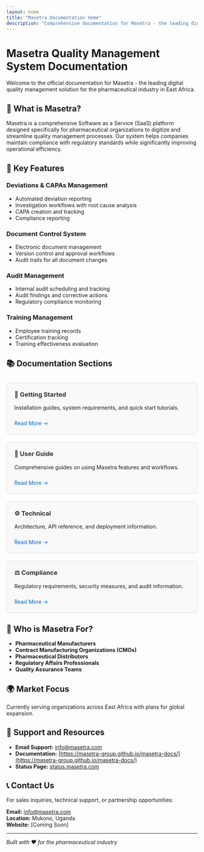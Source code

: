 ```yaml
---
layout: home
title: "Masetra Documentation Home"
description: "Comprehensive documentation for Masetra - the leading digital quality management solution for the pharmaceutical industry in East Africa."
---
```


# Masetra Quality Management System Documentation

Welcome to the official documentation for Masetra - the leading digital quality management solution for the pharmaceutical industry in East Africa.

## 🎯 What is Masetra?

Masetra is a comprehensive Software as a Service (SaaS) platform designed specifically for pharmaceutical organizations to digitize and streamline quality management processes. Our system helps companies maintain compliance with regulatory standards while significantly improving operational efficiency.

## 🚀 Key Features

### Deviations & CAPAs Management
- Automated deviation reporting
- Investigation workflows with root cause analysis
- CAPA creation and tracking
- Compliance reporting

### Document Control System
- Electronic document management
- Version control and approval workflows
- Audit trails for all document changes

### Audit Management
- Internal audit scheduling and tracking
- Audit findings and corrective actions
- Regulatory compliance monitoring

### Training Management
- Employee training records
- Certification tracking
- Training effectiveness evaluation

## 📚 Documentation Sections

<div class="grid">
  <div class="card">
    <h3>📘 Getting Started</h3>
    <p>Installation guides, system requirements, and quick start tutorials.</p>
    <a href="docs/getting-started/installation">Read More →</a>
  </div>
  
  <div class="card">
    <h3>👥 User Guide</h3>
    <p>Comprehensive guides on using Masetra features and workflows.</p>
    <a href="docs/user-guide/deviations">Read More →</a>
  </div>
  
  <div class="card">
    <h3>⚙️ Technical</h3>
    <p>Architecture, API reference, and deployment information.</p>
    <a href="docs/technical/architecture">Read More →</a>
  </div>
  
  <div class="card">
    <h3>⚖️ Compliance</h3>
    <p>Regulatory requirements, security measures, and audit information.</p>
    <a href="docs/compliance/regulatory">Read More →</a>
  </div>
</div>

## 🎯 Who is Masetra For?

- **Pharmaceutical Manufacturers**
- **Contract Manufacturing Organizations (CMOs)**
- **Pharmaceutical Distributors**
- **Regulatory Affairs Professionals**
- **Quality Assurance Teams**

## 🌍 Market Focus

Currently serving organizations across East Africa with plans for global expansion.

## 🤝 Support and Resources

- **Email Support:** info@masetra.com
- **Documentation:** [https://masetra-group.github.io/masetra-docs/](https://masetra-group.github.io/masetra-docs/)
- **Status Page:** [status.masetra.com](https://status.masetra.com)

## 📞 Contact Us

For sales inquiries, technical support, or partnership opportunities:

**Email:** info@masetra.com  
**Location:** Mukono, Uganda  
**Website:** [Coming Soon]

---
*Built with ❤️ for the pharmaceutical industry*

<style>
.grid {
  display: grid;
  grid-template-columns: repeat(auto-fit, minmax(250px, 1fr));
  gap: 20px;
  margin: 30px 0;
}

.card {
  border: 1px solid #ddd;
  border-radius: 8px;
  padding: 20px;
  background: #f9f9f9;
}

.card h3 {
  margin-top: 0;
  color: #333;
}

.card a {
  display: inline-block;
  margin-top: 10px;
  color: #0066cc;
  text-decoration: none;
}

.card a:hover {
  text-decoration: underline;
}
</style>